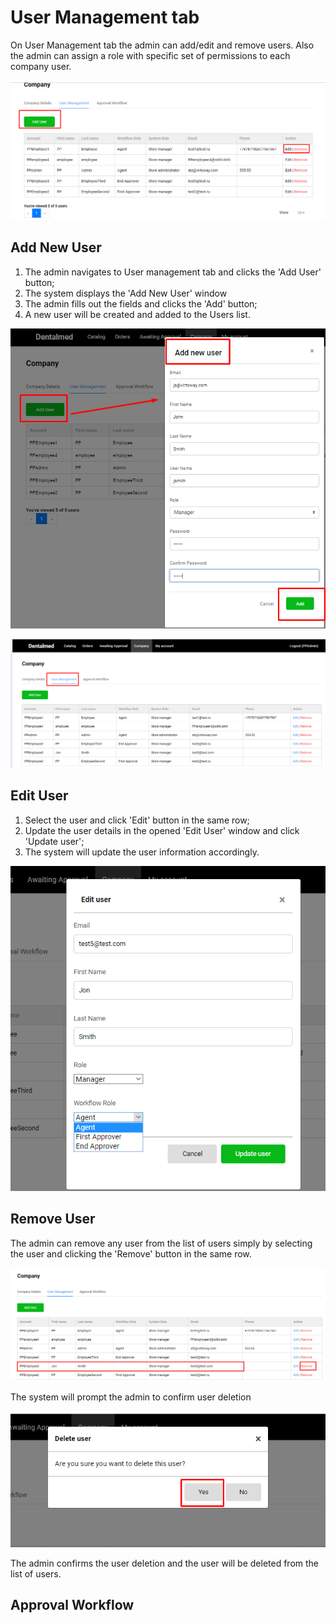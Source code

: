 # User Management tab

On User Management tab the admin can add/edit and remove users. Also the admin can assign a role with specific set of permissions to each company user.

![User management](media/screen-user-management.png)

## Add New User

1. The admin navigates to User management tab and clicks the 'Add User' button;
1. The system displays the 'Add New User' window 
1. The admin fills out the fields and clicks the 'Add' button;
1. A new user will be created and added to the Users list.

![Add New User](media/screen-add-new-user.png)

![Users List](media/screen-users-list.png)

## Edit User

1. Select the user and click 'Edit' button in the same row;
1. Update the user details in the opened 'Edit User' window and click 'Update user';
1. The system will update the user information accordingly.

![Edit User](media/screen-edit-user.png)

## Remove User

The admin can remove any user from the list of users simply by selecting the user and clicking the 'Remove' button in the same row. 

![Remove user](media/screen-remove-user.png)

The system will prompt the admin to confirm user deletion

![Confirm deletion](media/screen-deletion-confirmation.png)

The admin confirms the user deletion and the user will be deleted from the list of users.

## Approval Workflow
